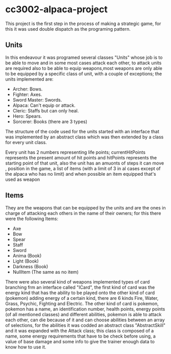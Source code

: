 # cc3002-alpaca-project
This project is the first step in the process of making a strategic game, for this it was used double dispatch 
as the programing pattern.
## Units 
In this endeavour it was programed several classes "Units" whose job is to  be able to move and in some 
most cases attack each other, to attack units are required also to be able to equip weapons,most weapons are only
able to be equipped by a specific class of unit, with a couple of exceptions; the units implemented are:

* Archer:  Bows.
* Fighter: Axes.
* Sword Master: Swords.
* Alpaca: Can't equip or attack.
* Cleric:  Staffs but can only heal.
* Hero: Spears.
* Sorcerer: Books (there are 3 types)

The structure of the code used for the units started with an interface that was implemented by an abstract class
which was then extended by a class for every unit class.

Every unit has 2 numbers representing life points; currentHitPoints represents the present amount of hit points and 
hitPoints represents the starting point of that unit, also the unit has an amuonts of steps it can move , position
in the game, a list of items (with a limit of 3 in al cases except of the alpaca who has no limit) and when possible
an item equipped that's used as weapon

## Items
They are the weapons that can be equipped by the units and are the ones in charge of attacking each others in the
name of their owners; for this there were the following Items:
* Axe
* Bow
* Spear
* Staff
* Sword
* Anima (Book)
* Light (Book)
* Darkness (Book)
* NullItem (The same as no item)




There were also several kind of weapons implemented 
 types of card branching frm an interface called "ICard", the first kind of card was the energy kind 
that has the ability to be played onto the other kind of card (pokemon) adding energy of a certain kind, there are 6 kinds
Fire, Water, Grass, Psychic, Fighting and Electric. The other kind of card is pokemon, pokemon has a name, an identification 
number, health points, energy points (of all mentioned classes) and different abilities, pokemon is able to attack each 
other, can die because of it and can choose abilities between an array of selections, for the abilities it was codded an 
abstract class "AbstractSkill" and it was expanded with the Attack class; this class is composed of a name, some energy 
requirements that have to be check before using, a value of base damage and some info to give the trainer enough data 
to know how to use it.  
